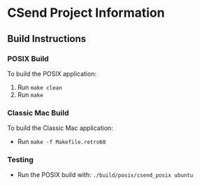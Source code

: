 # CSend Project Information

## Build Instructions

### POSIX Build
To build the POSIX application:
1. Run `make clean`
2. Run `make`

### Classic Mac Build
To build the Classic Mac application:
- Run `make -f Makefile.retro68`

### Testing
- Run the POSIX build with: `./build/posix/csend_posix ubuntu`